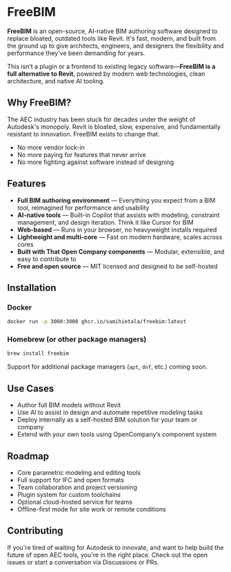 # FreeBIM

**FreeBIM** is an open-source, AI-native BIM authoring software designed to replace bloated, outdated tools like Revit. It's fast, modern, and built from the ground up to give architects, engineers, and designers the flexibility and performance they’ve been demanding for years.

This isn’t a plugin or a frontend to existing legacy software—**FreeBIM is a full alternative to Revit**, powered by modern web technologies, clean architecture, and native AI tooling.

## Why FreeBIM?

The AEC industry has been stuck for decades under the weight of Autodesk's monopoly. Revit is bloated, slow, expensive, and fundamentally resistant to innovation. FreeBIM exists to change that.

* No more vendor lock-in
* No more paying for features that never arrive
* No more fighting against software instead of designing

## Features

* **Full BIM authoring environment** — Everything you expect from a BIM tool, reimagined for performance and usability
* **AI-native tools** — Built-in Copilot that assists with modeling, constraint management, and design iteration. Think it like Cursor for BIM
* **Web-based** — Runs in your browser, no heavyweight installs required
* **Lightweight and multi-core** — Fast on modern hardware, scales across cores
* **Built with That Open Company components** — Modular, extensible, and easy to contribute to
* **Free and open source** — MIT licensed and designed to be self-hosted

## Installation

### Docker

```bash
docker run -p 3000:3000 ghcr.io/samihietala/freebim:latest
```

### Homebrew (or other package managers)

```bash
brew install freebim
```

Support for additional package managers (`apt`, `dnf`, etc.) coming soon.

## Use Cases

* Author full BIM models without Revit
* Use AI to assist in design and automate repetitive modeling tasks
* Deploy internally as a self-hosted BIM solution for your team or company
* Extend with your own tools using OpenCompany’s component system

## Roadmap

* Core parametric modeling and editing tools
* Full support for IFC and open formats
* Team collaboration and project versioning
* Plugin system for custom toolchains
* Optional cloud-hosted service for teams
* Offline-first mode for site work or remote conditions

## Contributing

If you're tired of waiting for Autodesk to innovate, and want to help build the future of open AEC tools, you're in the right place. Check out the open issues or start a conversation via Discussions or PRs.